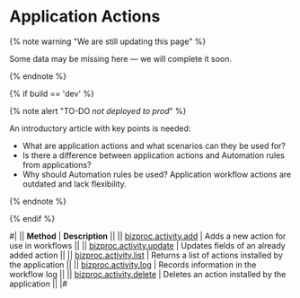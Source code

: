 # Application Actions

{% note warning "We are still updating this page" %}

Some data may be missing here — we will complete it soon.

{% endnote %}

{% if build == 'dev' %}

{% note alert "TO-DO _not deployed to prod_" %}

An introductory article with key points is needed:

- What are application actions and what scenarios can they be used for?
- Is there a difference between application actions and Automation rules from applications?
- Why should Automation rules be used? Application workflow actions are outdated and lack flexibility.

{% endnote %}

{% endif %}

#|
|| **Method** | **Description** ||
|| [bizproc.activity.add](./bizproc-activity-add.md) | Adds a new action for use in workflows ||
|| [bizproc.activity.update](./bizproc-activity-update.md) | Updates fields of an already added action ||
|| [bizproc.activity.list](./bizproc-activity-list.md) | Returns a list of actions installed by the application ||
|| [bizproc.activity.log](./bizproc-activity-log.md) | Records information in the workflow log ||
|| [bizproc.activity.delete](./bizproc-activity-delete.md) | Deletes an action installed by the application ||
|#
